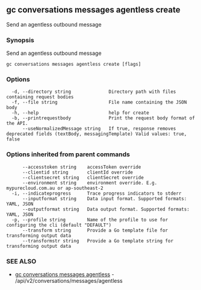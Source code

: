 ## gc conversations messages agentless create

Send an agentless outbound message

### Synopsis

Send an agentless outbound message

```
gc conversations messages agentless create [flags]
```

### Options

```
  -d, --directory string              Directory path with files containing request bodies
  -f, --file string                   File name containing the JSON body
  -h, --help                          help for create
  -b, --printrequestbody              Print the request body format of the API.
      --useNormalizedMessage string   If true, response removes deprecated fields (textBody, messagingTemplate) Valid values: true, false
```

### Options inherited from parent commands

```
      --accesstoken string    accessToken override
      --clientid string       clientId override
      --clientsecret string   clientSecret override
      --environment string    environment override. E.g. mypurecloud.com.au or ap-southeast-2
  -i, --indicateprogress      Trace progress indicators to stderr
      --inputformat string    Data input format. Supported formats: YAML, JSON
      --outputformat string   Data output format. Supported formats: YAML, JSON
  -p, --profile string        Name of the profile to use for configuring the cli (default "DEFAULT")
      --transform string      Provide a Go template file for transforming output data
      --transformstr string   Provide a Go template string for transforming output data
```

### SEE ALSO

* [gc conversations messages agentless](gc_conversations_messages_agentless.html)	 - /api/v2/conversations/messages/agentless


